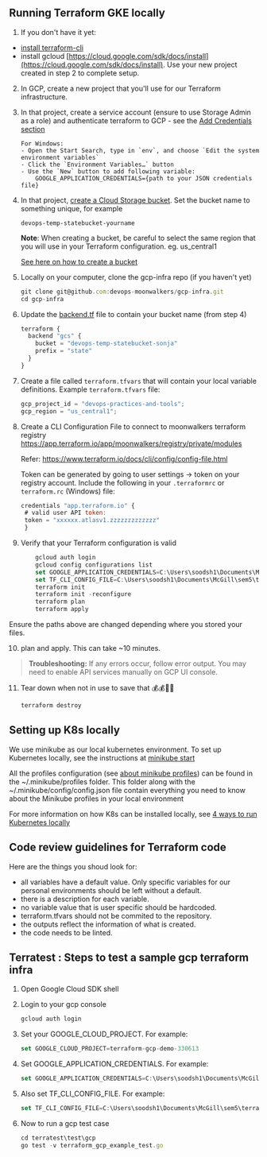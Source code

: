 ## Running Terraform GKE locally

1. If you don't have it yet:

- [install terraform-cli](https://learn.hashicorp.com/tutorials/terraform/install-cli)
- install gcloud [https://cloud.google.com/sdk/docs/install](https://cloud.google.com/sdk/docs/install). Use your new project created in step 2 to complete setup.

2.  In GCP, create a new project that you'll use for our Terraform infrastructure.

3.  In that project, create a service account (ensure to use Storage Admin as a role) and authenticate terraform to GCP - see the [Add Credentials section](https://registry.terraform.io/providers/hashicorp/google/latest/docs/guides/getting_started#adding-credentials)

        For Windows:
        - Open the Start Search, type in `env`, and choose `Edit the system environment variables`
        - Click the `Environment Variables…` button
        - Use the `New` button to add following variable:
            GOOGLE_APPLICATION_CREDENTIALS={path to your JSON credentials file}

4.  In that project, [create a Cloud Storage bucket](https://cloud.google.com/storage/docs/creating-buckets). Set the bucket name to something unique, for example

    `devops-temp-statebucket-yourname`

    **Note**: When creating a bucket, be careful to select the same region that you will use in your Terraform configuration. eg. us_central1

    [See here on how to create a bucket](https://cloud.google.com/storage/docs/creating-buckets)

5.  Locally on your computer, clone the gcp-infra repo (if you haven't yet)

    ```jsx
    git clone git@github.com:devops-moonwalkers/gcp-infra.git
    cd gcp-infra
    ```

6.  Update the [backend.tf](http://backend.tf) file to contain your bucket name (from step 4)

    ```jsx
    terraform {
      backend "gcs" {
        bucket = "devops-temp-statebucket-sonja"
        prefix = "state"
      }
    }
    ```

7.  Create a file called `terraform.tfvars` that will contain your local variable definitions. Example `terraform.tfvars` file:

    ```jsx
    gcp_project_id = "devops-practices-and-tools";
    gcp_region = "us_central1";
    ```

8.  Create a CLI Configuration File to connect to moonwalkers terraform registry https://app.terraform.io/app/moonwalkers/registry/private/modules

    Refer: https://www.terraform.io/docs/cli/config/config-file.html

    Token can be generated by going to user settings -> token on your registry account. Include the following in your `.terraformrc` or `terraform.rc` (Windows) file:

    ```jsx
    credentials "app.terraform.io" {
     # valid user API token:
     token = "xxxxxx.atlasv1.zzzzzzzzzzzzz"
     }
    ```

9.  Verify that your Terraform configuration is valid

    ```jsx
        gcloud auth login
        gcloud config configurations list
        set GOOGLE_APPLICATION_CREDENTIALS=C:\Users\soodsh1\Documents\McGill\sem5\service-account.json
        set TF_CLI_CONFIG_FILE=C:\Users\soodsh1\Documents\McGill\sem5\terraform.rc
        terraform init
        terraform init -reconfigure
        terraform plan
        terraform apply
    ```

Ensure the paths above are changed depending where you stored your files.

10. plan and apply. This can take ~10 minutes.

> **Troubleshooting:** If any errors occur, follow error output. You may need to enable API services manually on GCP UI console.

11. Tear down when not in use to save that 💰💰💸💸

    ```jsx
    terraform destroy
    ```

## Setting up K8s locally

We use minikube as our local kubernetes environment. To set up Kubernetes locally, see the instructions at [minikube start](https://minikube.sigs.k8s.io/docs/start/)

All the profiles configuration (see [about minikube profiles](https://faun.pub/using-minikube-profiles-def2477e968a)) can be found in the ~/.minikube/profiles folder.
This folder along with the ~/.minikube/config/config.json file contain everything you need to know about the Minikube profiles in your local environment

For more information on how K8s can be installed locally, see [4 ways to run Kubernetes locally](https://opensource.com/article/20/11/run-kubernetes-locally)

## Code review guidelines for Terraform code

Here are the things you shoud look for:
* all variables have a default value. Only specific variables for our personal environments should be left without a default.
* there is a description for each variable.
* no variable value that is user specific should be hardcoded.
* terraform.tfvars should not be commited to the repository.
* the outputs reflect the information of what is created.
* the code needs to be linted.

## Terratest : Steps to test a sample gcp terraform infra

1. Open Google Cloud SDK shell

2. Login to your gcp console
   ```jsx
   gcloud auth login 
   ```
3. Set your GOOGLE_CLOUD_PROJECT. For example:
   ```jsx
   set GOOGLE_CLOUD_PROJECT=terraform-gcp-demo-330613
   ```
4. Set GOOGLE_APPLICATION_CREDENTIALS. For example:
   ```jsx
   set GOOGLE_APPLICATION_CREDENTIALS=C:\Users\soodsh1\Documents\McGill\sem5\service-account.json
   ```
5. Also set TF_CLI_CONFIG_FILE. For example:
   ```jsx
   set TF_CLI_CONFIG_FILE=C:\Users\soodsh1\Documents\McGill\sem5\terraform.rc
   ```

6. Now to run a gcp test case
   ```jsx
   cd terratest\test\gcp
   go test -v terraform_gcp_example_test.go
   ```


